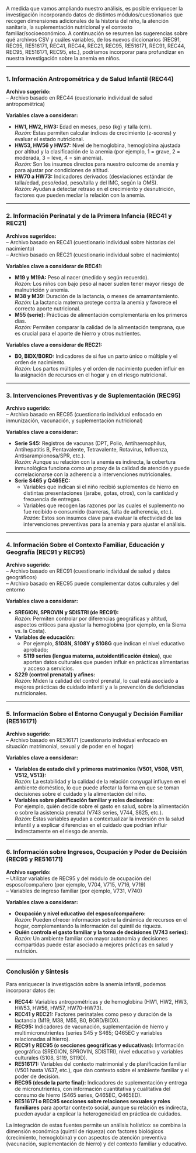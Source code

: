 A medida que vamos ampliando nuestro análisis, es posible enriquecer la investigación incorporando datos de distintos módulos/cuestionarios que recogen dimensiones adicionales de la historia del niño, la atención sanitaria, la suplementación nutricional y el contexto familiar/socioeconómico. A continuación se resumen las sugerencias sobre qué archivos CSV y cuáles variables, de los nuevos diccionarios (REC91, REC95, RE516171, REC41, REC44, REC21, REC95, RE516171, REC91, REC44, REC95, RE516171, REC95, etc.), podríamos incorporar para profundizar en nuestra investigación sobre la anemia en niños.

---

### 1. Información Antropométrica y de Salud Infantil (REC44)

**Archivo sugerido:**  
– Archivo basado en REC44 (cuestionario individual de salud antropométrica)

**Variables clave a considerar:**  
- **HW1, HW2, HW3:** Edad en meses, peso (kg) y talla (cm).  
  _Razón:_ Estas permiten calcular índices de crecimiento (z-scores) y evaluar el estado nutricional.  
- **HW53, HW56 y HW57:** Nivel de hemoglobina, hemoglobina ajustada por altitud y la clasificación de la anemia (por ejemplo, 1 = grave, 2 = moderada, 3 = leve, 4 = sin anemia).  
  _Razón:_ Son los insumos directos para nuestro outcome de anemia y para ajustar por condiciones de altitud.
- **HW70 a HW73:** Indicadores derivados (desviaciones estándar de talla/edad, peso/edad, peso/talla y del IMC, según la OMS).  
  _Razón:_ Ayudan a detectar retraso en el crecimiento y desnutrición, factores que pueden mediar la relación con la anemia.

---

### 2. Información Perinatal y de la Primera Infancia (REC41 y REC21)

**Archivos sugeridos:**  
– Archivo basado en REC41 (cuestionario individual sobre historias del nacimiento)  
– Archivo basado en REC21 (cuestionario individual sobre el nacimiento)

**Variables clave a considerar de REC41:**  
- **M19 y M19A:** Peso al nacer (medido y según recuerdo).  
  _Razón:_ Los niños con bajo peso al nacer suelen tener mayor riesgo de malnutrición y anemia.  
- **M38 y M39:** Duración de la lactancia, o meses de amamantamiento.  
  _Razón:_ La lactancia materna protege contra la anemia y favorece el correcto aporte nutricional.
- **M55 (serie):** Prácticas de alimentación complementaria en los primeros días.  
  _Razón:_ Permiten comparar la calidad de la alimentación temprana, que es crucial para el aporte de hierro y otros nutrientes.

**Variables clave a considerar de REC21:**  
- **B0, BIDX/BORD:** Indicadores de si fue un parto único o múltiple y el orden de nacimiento.  
  _Razón:_ Los partos múltiples y el orden de nacimiento pueden influir en la asignación de recursos en el hogar y en el riesgo nutricional.

---

### 3. Intervenciones Preventivas y de Suplementación (REC95)

**Archivo sugerido:**  
– Archivo basado en REC95 (cuestionario individual enfocado en inmunización, vacunación, y suplementación nutricional)

**Variables clave a considerar:**  
- **Serie S45:** Registros de vacunas (DPT, Polio, Antihaemophilus, Antihepatitis B, Pentavalente, Tetravalente, Rotavirus, Influenza, Antisarampionosa/SPR, etc.).  
  _Razón:_ Aunque su relación con la anemia es indirecta, la cobertura inmunológica funciona como un proxy de la calidad de atención y puede correlacionarse con la adherencia a intervenciones nutricionales.
- **Serie S465 y Q465EC:**  
  - Variables que indican si el niño recibió suplementos de hierro en distintas presentaciones (jarabe, gotas, otros), con la cantidad y frecuencia de entregas.  
  - Variables que recogen las razones por las cuales el suplemento no fue recibido o consumido (barreras, falta de adherencia, etc.).  
  _Razón:_ Estos son insumos clave para evaluar la efectividad de las intervenciones preventivas para la anemia y para ajustar el análisis.

---

### 4. Información Sobre el Contexto Familiar, Educación y Geografía (REC91 y REC95)

**Archivo sugerido:**  
– Archivo basado en REC91 (cuestionario individual de salud y datos geográficos)  
– Archivo basado en REC95 puede complementar datos culturales y del entorno

**Variables clave a considerar:**  
- **SREGION, SPROVIN y SDISTRI (de REC91):**  
  _Razón:_ Permiten controlar por diferencias geográficas y altitud, aspectos críticos para ajustar la hemoglobina (por ejemplo, en la Sierra vs. la Costa).  
- **Variables de educación:**  
  - Por ejemplo, **S108N, S108Y y S108G** que indican el nivel educativo aprobado;  
  - **S119 series (lengua materna, autoidentificación étnica)**, que aportan datos culturales que pueden influir en prácticas alimentarias y acceso a servicios.
- **S229 (control prenatal) y afines:**  
  _Razón:_ Miden la calidad del control prenatal, lo cual está asociado a mejores prácticas de cuidado infantil y a la prevención de deficiencias nutricionales.

---

### 5. Información Sobre el Entorno Conyugal y Decisión Familiar (RE516171)

**Archivo sugerido:**  
– Archivo basado en RE516171 (cuestionario individual enfocado en situación matrimonial, sexual y de poder en el hogar)

**Variables clave a considerar:**  
- **Variables de estado civil y primeros matrimonios (V501, V508, V511, V512, V513):**  
  _Razón:_ La estabilidad y la calidad de la relación conyugal influyen en el ambiente doméstico, lo que puede afectar la forma en que se toman decisiones sobre el cuidado y la alimentación del niño.
- **Variables sobre planificación familiar y roles decisorios:**  
  Por ejemplo, quién decide sobre el gasto en salud, sobre la alimentación o sobre la asistencia prenatal (V743 series, V744, S625, etc.).  
  _Razón:_ Estas variables ayudan a contextualizar la inversión en la salud infantil y a explicar diferencias en el cuidado que podrían influir indirectamente en el riesgo de anemia.

---

### 6. Información sobre Ingresos, Ocupación y Poder de Decisión (REC95 y RE516171)

**Archivo sugerido:**  
– Utilizar variables de REC95 y del módulo de ocupación del esposo/compañero (por ejemplo, V704, V715, V716, V719)  
– Variables de ingreso familiar (por ejemplo, V731, V740)

**Variables clave a considerar:**  
- **Ocupación y nivel educativo del esposo/compañero:**  
  _Razón:_ Pueden ofrecer información sobre la dinámica de recursos en el hogar, complementando la información del quintil de riqueza.
- **Quién controla el gasto familiar y la toma de decisiones (V743 series):**  
  _Razón:_ Un ambiente familiar con mayor autonomía y decisiones compartidas puede estar asociado a mejores prácticas en salud y nutrición.

---

### Conclusión y Síntesis

Para enriquecer la investigación sobre la anemia infantil, podemos incorporar datos de:

- **REC44:** Variables antropométricas y de hemoglobina (HW1, HW2, HW3, HW53, HW56, HW57, HW70–HW73).  
- **REC41 y REC21:** Factores perinatales como peso y duración de la lactancia (M19, M38, M55, B0, BORD/BIDX).  
- **REC95:** Indicadores de vacunación, suplementación de hierro y multimicronutrientes (series S45 y S465; Q465EC y variables relacionadas al hierro).  
- **REC91 y REC95 (o secciones geográficas y educativas):** Información geográfica (SREGION, SPROVIN, SDISTRI), nivel educativo y variables culturales (S108, S119, S119D).  
- **RE516171:** Variables del contexto matrimonial y de planificación familiar (V501 hasta V637, etc.), que dan contexto sobre el ambiente familiar y el poder de decisión.  
- **REC95 (desde la parte final):** Indicadores de suplementación y entrega de micronutrientes, con información cuantitativa y cualitativa del consumo de hierro (S465 series, Q465EC, Q465ED).  
- **RE516171 o REC95 secciones sobre relaciones sexuales y roles familiares** para aportar contexto social, aunque su relación es indirecta, pueden ayudar a explicar la heterogeneidad en práctica de cuidados.

La integración de estas fuentes permite un análisis holístico: se combina la dimensión económica (quintil de riqueza) con factores biológicos (crecimiento, hemoglobina) y con aspectos de atención preventiva (vacunación, suplementación de hierro) y del contexto familiar y educativo.


